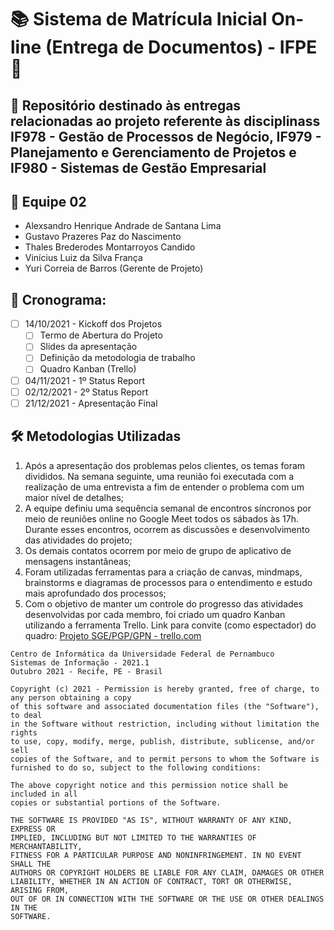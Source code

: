 # 📚 **Sistema de Matrícula Inicial On-line (Entrega de Documentos) - IFPE**  📃

## 🎯 Repositório destinado às entregas relacionadas ao projeto referente às disciplinass IF978 - Gestão de Processos de Negócio, IF979 - Planejamento e Gerenciamento de Projetos e IF980 - Sistemas de Gestão Empresarial

## 👥 Equipe 02

- Alexsandro Henrique Andrade de Santana Lima
- Gustavo Prazeres Paz do Nascimento
- Thales Brederodes Montarroyos Candido
- Vinícius Luiz da Silva França
- Yuri Correia de Barros (Gerente de Projeto)

## 📆 Cronograma:

- [ ] 14/10/2021 - Kickoff dos Projetos
  - [ ] Termo de Abertura do Projeto
  - [ ] Slides da apresentação
  - [ ] Definição da metodologia de trabalho
  - [ ] Quadro Kanban (Trello)
- [ ] 04/11/2021 - 1º Status Report
- [ ] 02/12/2021 - 2º Status Report
- [ ] 21/12/2021 - Apresentação Final

## 🛠 Metodologias Utilizadas

1. Após a apresentação dos problemas pelos clientes, os temas foram divididos. Na semana seguinte, uma reunião foi executada com a realização de uma entrevista a fim de entender o problema com um maior nível de detalhes;
2. A equipe definiu uma sequência semanal de encontros síncronos por meio de reuniões online no Google Meet todos os sábados às 17h. Durante esses encontros, ocorrem as discussões e desenvolvimento das atividades do projeto;
3. Os demais contatos ocorrem por meio de grupo de aplicativo de mensagens instantâneas;
4. Foram utilizadas ferramentas para a criação de canvas, mindmaps, brainstorms e diagramas de processos para o entendimento e estudo mais aprofundado dos processos;
5. Com o objetivo de manter um controle do progresso das atividades desenvolvidas por cada membro, foi criado um quadro Kanban utilizando a ferramenta Trello. Link para convite (como espectador) do quadro: [Projeto SGE/PGP/GPN - trello.com](https://trello.com/invite/b/64vtccOr/9365e40f00a4eaa9e3368924819f1fb1/projeto-sge-pgp-gpn)



```CIN
Centro de Informática da Universidade Federal de Pernambuco
Sistemas de Informação - 2021.1
Outubro 2021 - Recife, PE - Brasil
```


```English
Copyright (c) 2021 - Permission is hereby granted, free of charge, to any person obtaining a copy
of this software and associated documentation files (the "Software"), to deal
in the Software without restriction, including without limitation the rights
to use, copy, modify, merge, publish, distribute, sublicense, and/or sell
copies of the Software, and to permit persons to whom the Software is
furnished to do so, subject to the following conditions:

The above copyright notice and this permission notice shall be included in all
copies or substantial portions of the Software.

THE SOFTWARE IS PROVIDED "AS IS", WITHOUT WARRANTY OF ANY KIND, EXPRESS OR
IMPLIED, INCLUDING BUT NOT LIMITED TO THE WARRANTIES OF MERCHANTABILITY,
FITNESS FOR A PARTICULAR PURPOSE AND NONINFRINGEMENT. IN NO EVENT SHALL THE
AUTHORS OR COPYRIGHT HOLDERS BE LIABLE FOR ANY CLAIM, DAMAGES OR OTHER
LIABILITY, WHETHER IN AN ACTION OF CONTRACT, TORT OR OTHERWISE, ARISING FROM,
OUT OF OR IN CONNECTION WITH THE SOFTWARE OR THE USE OR OTHER DEALINGS IN THE
SOFTWARE.
```
